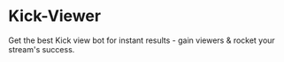 # Kick-Viewer
Get the best Kick view bot for instant results - gain viewers &amp; rocket your stream's success.
